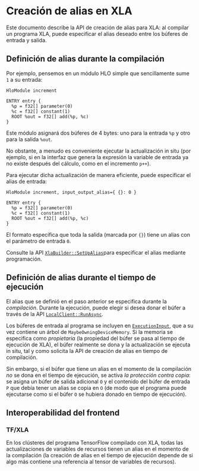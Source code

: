 # Creación de alias ​​en XLA

Este documento describe la API de creación de alias para XLA: al compilar un programa XLA, puede especificar el alias deseado entre los búferes de entrada y salida.

## Definición de alias durante la compilación

Por ejemplo, pensemos en un módulo HLO simple que sencillamente sume `1` a su entrada:

```
HloModule increment

ENTRY entry {
  %p = f32[] parameter(0)
  %c = f32[] constant(1)
  ROOT %out = f32[] add(%p, %c)
}
```

Este módulo asignará dos búferes de 4 bytes: uno para la entrada `%p` y otro para la salida `%out`.

No obstante, a menudo es conveniente ejecutar la actualización in situ (por ejemplo, si en la interfaz que genera la expresión la variable de entrada ya no existe después del cálculo, como en el incremento `p++`).

Para ejecutar dicha actualización de manera eficiente, puede especificar el alias de entrada:

```
HloModule increment, input_output_alias={ {}: 0 }

ENTRY entry {
  %p = f32[] parameter(0)
  %c = f32[] constant(1)
  ROOT %out = f32[] add(%p, %c)
}
```

El formato especifica que toda la salida (marcada por `{}`) tiene un alias con el parámetro de entrada `0`.

Consulte la API [`XlaBuilder::SetUpAlias`](https://www.tensorflow.org/code/tensorflow/compiler/xla/client/xla_builder.h) ​​para especificar el alias mediante programación.

## Definición de alias durante el tiempo de ejecución

El alias que se definió en el paso anterior se especifica durante la *compilación*. Durante la ejecución, puede elegir si desea donar el búfer a través de la API [`LocalClient::RunAsync`](https://www.tensorflow.org/code/tensorflow/compiler/xla/client/local_client.h).

Los búferes de entrada al programa se incluyen en [`ExecutionInput`](https://www.tensorflow.org/code/tensorflow/compiler/xla/service/executable.h), que a su vez contiene un árbol de `MaybeOwningDeviceMemory`. Si la memoria se especifica como *propietaria* (la propiedad del búfer se pasa al tiempo de ejecución de XLA), el búfer realmente se dona y la actualización se ejecuta in situ, tal y como solicita la API de creación de alias en tiempo de compilación.

Sin embargo, si el búfer que tiene un alias en el momento de la compilación *no* se dona en el tiempo de ejecución, se activa *la protección contra copia*: se asigna un búfer de salida adicional `O` y el contenido del búfer de entrada `P` que debía tener un alias se copia en `O` (de modo que el programa puede ejecutarse como si el búfer `O` se hubiera donado en tiempo de ejecución).

## Interoperabilidad del frontend

### TF/XLA

En los clústeres del programa TensorFlow compilado con XLA, todas las actualizaciones de variables de recursos tienen un alias en el momento de la compilación (la creación de alias en el tiempo de ejecución depende de si algo más contiene una referencia al tensor de variables de recursos).
